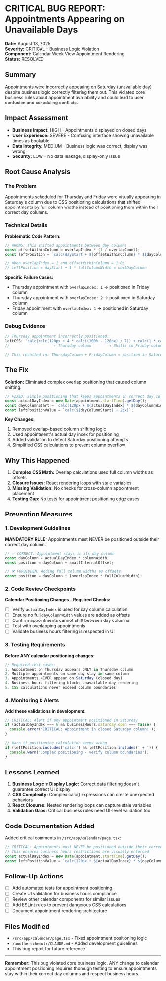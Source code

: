 # CRITICAL BUG REPORT: Appointments Appearing on Unavailable Days

**Date:** August 13, 2025  
**Severity:** CRITICAL - Business Logic Violation  
**Component:** Calendar Week View Appointment Rendering  
**Status:** RESOLVED  

## Summary

Appointments were incorrectly appearing on Saturday (unavailable day) despite business logic correctly filtering them out. This violated core business rules about appointment availability and could lead to user confusion and scheduling conflicts.

## Impact Assessment

- **Business Impact:** HIGH - Appointments displayed on closed days
- **User Experience:** SEVERE - Confusing interface showing unavailable times as bookable
- **Data Integrity:** MEDIUM - Business logic was correct, display was wrong
- **Security:** LOW - No data leakage, display-only issue

## Root Cause Analysis

### The Problem
Appointments scheduled for Thursday and Friday were visually appearing in Saturday's column due to CSS positioning calculations that shifted appointments by full column widths instead of positioning them within their correct day columns.

### Technical Details

**Problematic Code Pattern:**
```javascript
// WRONG: This shifted appointments between day columns
const offsetWithinColumn = overlapIndex * (1 / overlapCount);
const leftPosition = `calc(dayStart + ${offsetWithinColumn} * ${dayColumnWidth})`;

// When overlapIndex = 1 and offsetWithinColumn = 1.0:
// leftPosition = dayStart + 1 * fullColumnWidth = nextDayColumn
```

**Specific Failure Cases:**
- Thursday appointment with `overlapIndex: 1` → positioned in Friday column
- Thursday appointment with `overlapIndex: 2` → positioned in Saturday column  
- Friday appointment with `overlapIndex: 1` → positioned in Saturday column

### Debug Evidence
```javascript
// Thursday appointment incorrectly positioned:
leftCSS: 'calc(calc(120px + 4 * calc((100% - 120px) / 7)) + calc(1 * calc((100% - 120px) / 7)) + 2px)'
//                    ↑ Thursday column        ↑ Shifts to Friday column

// This resulted in: ThursdayColumn + FridayColumn = position in Saturday
```

## The Fix

**Solution:** Eliminated complex overlap positioning that caused column shifting.

```javascript
// FIXED: Simple positioning that keeps appointments in correct day columns
const actualDayIndex = new Date(appointment.startTime).getDay();
const dayColumnStart = `calc(120px + ${actualDayIndex} * ${dayColumnWidth})`;
const leftPositionValue = `calc(${dayColumnStart} + 2px)`;
```

**Key Changes:**
1. Removed overlap-based column shifting logic
2. Used appointment's actual day index for positioning
3. Added validation to detect Saturday positioning attempts
4. Simplified CSS calculations to prevent column overflow

## Why This Happened

1. **Complex CSS Math:** Overlap calculations used full column widths as offsets
2. **Closure Issues:** React rendering loops with stale variables
3. **Missing Validation:** No checks for cross-column appointment placement
4. **Testing Gap:** No tests for appointment positioning edge cases

## Prevention Measures

### 1. Development Guidelines

**MANDATORY RULE:** Appointments must NEVER be positioned outside their correct day column.

```javascript
// ✅ CORRECT: Appointment stays in its day column
const dayColumn = actualDayIndex * columnWidth;
const position = dayColumn + smallInternalOffset;

// ❌ FORBIDDEN: Adding full column widths as offsets
const position = dayColumn + (overlapIndex * fullColumnWidth);
```

### 2. Code Review Checkpoints

**Calendar Positioning Changes - Required Checks:**
- [ ] Verify `actualDayIndex` is used for day column calculation
- [ ] Ensure no full `dayColumnWidth` values are added as offsets
- [ ] Confirm appointments cannot shift between day columns
- [ ] Test with overlapping appointments
- [ ] Validate business hours filtering is respected in UI

### 3. Testing Requirements

**Before ANY calendar positioning changes:**
```javascript
// Required test cases:
1. Appointment on Thursday appears ONLY in Thursday column
2. Multiple appointments on same day stay in same column
3. Appointments NEVER appear on Saturday (closed day)
4. Business hours filtering blocks unavailable day rendering
5. CSS calculations never exceed column boundaries
```

### 4. Monitoring & Alerts

**Add these validations in development:**
```javascript
// CRITICAL: Alert if any appointment positioned in Saturday
if (actualDayIndex === 6 && businessHours.saturday.open === false) {
  console.error('CRITICAL: Appointment in closed Saturday column!');
}

// Warn if positioning calculation seems wrong
if (leftPosition.includes('calc(') && leftPosition.includes(' + ')) {
  console.warn('Complex positioning - verify column boundaries');
}
```

## Lessons Learned

1. **Business Logic ≠ Display Logic:** Correct data filtering doesn't guarantee correct UI display
2. **CSS Complexity:** Complex calc() expressions can create unexpected behaviors  
3. **React Closures:** Nested rendering loops can capture stale variables
4. **Validation Gaps:** Critical business rules need UI-level validation too

## Code Documentation Added

Added critical comments in `/src/app/calendar/page.tsx`:

```javascript
// CRITICAL: Appointments must NEVER be positioned outside their correct day column
// This ensures business hours restrictions are visually enforced
const actualDayIndex = new Date(appointment.startTime).getDay();
const leftPositionValue = `calc(120px + ${actualDayIndex} * ${dayColumnWidth} + 2px)`;
```

## Follow-Up Actions

- [ ] Add automated tests for appointment positioning
- [ ] Create UI validation for business hours compliance  
- [ ] Review other calendar components for similar issues
- [ ] Add ESLint rules to prevent dangerous CSS calculations
- [ ] Document appointment rendering architecture

## Files Modified

- `/src/app/calendar/page.tsx` - Fixed appointment positioning logic
- `/anotherschedulr/CLAUDE.md` - Added development guidelines
- This bug report for future reference

---

**Remember:** This bug violated core business logic. ANY change to calendar appointment positioning requires thorough testing to ensure appointments stay within their correct day columns and respect business hours.